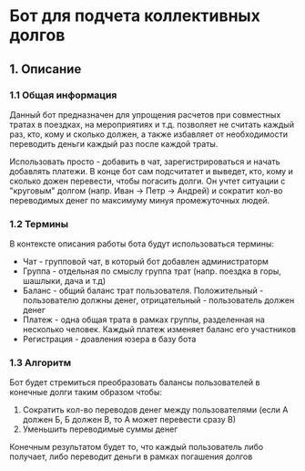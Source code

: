 # Бот для подчета коллективных долгов 
## 1. Описание
### 1.1 Общая информация

Данный бот предназначен для упрощения расчетов при совместных тратах в поездках, на мероприятиях и т.д. позволяет
не считать каждый раз, кто, кому и сколько должен, а также избавляет от необходимости переводить деньги каждый раз после
каждой траты.

Использовать просто - добавить в чат, зарегистрироваться и начать добавлять платежи. В конце бот сам подсчитатет и 
выведет, кто, кому и сколько дожен перевести, чтобы погасить долги. Он учтет ситуации с "круговым" долгом 
(напр. Иван -> Петр -> Андрей) и сократит кол-во переводимых денег по максимуму минуя промежуточных людей.

### 1.2 Термины
В контексте описания работы бота будут использоваться термины:

- Чат - групповой чат, в который бот добавлен администраторм
- Группа - отдельная по смыслу группа трат (напр. поездка в горы, шашлыки, дача и т.д)
- Баланс - общий баланс трат пользователя. Положительный - пользователю должны денег, отрицательный - пользователь должен денег
- Платеж - одна общая трата в рамках группы, разделенная на несколько человек. Каждый платеж изменяет баланс его участников
- Регистрация  - доавления юзера в базу бота

### 1.3 Алгоритм
Бот будет стремиться преобразовать балансы пользователей в конечные долги таким образом чтобы:

1. Сократить кол-во переводов денег между пользователями (если А должен Б, Б должен В, то А может перевести сразу В)
2. Уменьшить переводимые суммы денег

Конечным результатом будет то, что каждый пользователь либо получает, либо переводит деньги в рамках погашения долгов
